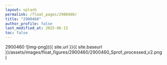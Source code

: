 ```yaml
---
layout: splash
permalink: /float_pages/2900460/
title: "2900460"
author_profile: false
last_modified_at: 2025-06-13
toc: false
---
```

 
2900460
![img-png]({{ site.url }}{{ site.baseurl }}/assets/images/float_figures/2900460/2900460_Sprof_processed_v2.png)